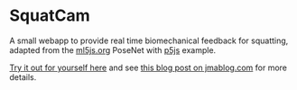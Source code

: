 # SquatCam

A small webapp to provide real time biomechanical feedback for squatting, adapted from the [ml5js.org](https://ml5js.org/) PoseNet with [p5js](https://p5js.org/) example.

[Try it out for yourself here](https://squatcam.vercel.app/) and see [this blog post on jmablog.com](https://jmablog.com/post/posenet-app/) for more details.
